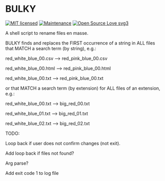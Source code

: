 # BULKY 

[![MIT licensed](https://img.shields.io/badge/license-MIT-blue.svg)](https://raw.githubusercontent.com/hyperium/hyper/master/LICENSE)
[![Maintenance](https://img.shields.io/badge/Maintained%3F-yes-green.svg)](https://GitHub.com/Naereen/StrapDown.js/graphs/commit-activity)
[![Open Source Love svg3](https://badges.frapsoft.com/os/v3/open-source.svg?v=103)](https://github.com/ellerbrock/open-source-badges/)

A shell script to rename files en masse. 

BULKY finds and replaces the FIRST occurrence of a string in ALL files  
that MATCH a search term (by string), e.g.:  

red_white_blue_00.csv --> red_pink_blue_00.csv

red_white_blue_00.html --> red_pink_blue_00.html 

red_white_blue_00.txt --> red_pink_blue_00.txt 

or that MATCH a search term (by extension) for ALL files of an extension, e.g.: 

red_white_blue_00.txt --> big_red_00.txt

red_white_blue_01.txt --> big_red_01.txt

red_white_blue_02.txt --> big_red_02.txt 


TODO: 

Loop back if user does not confirm changes (not exit). 

Add loop back if files not found? 

Arg parse? 

Add exit code 1 to log file 
